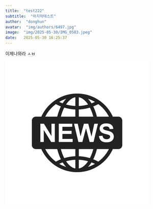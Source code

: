 ```yaml
---
title:  "test222"
subtitle:  "마지막테스트"
author:  "donghun"
avatar:  "img/authors/6497.jpg"
image:  "img/2025-05-30/IMG_0583.jpeg"
date:   2025-05-30 16:25:37
---
```


이제나와라 ㅅㅂ

![이미지](../img/2025-05-30/IMG_0583.jpeg)
